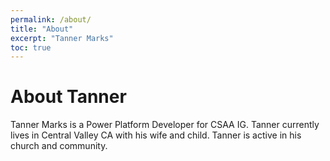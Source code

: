 ```yaml
---
permalink: /about/
title: "About"
excerpt: "Tanner Marks"
toc: true
---
```


# About Tanner #
Tanner Marks is a Power Platform Developer for CSAA IG. Tanner currently lives in Central Valley CA with his wife and child. Tanner is active in his church and community. 
